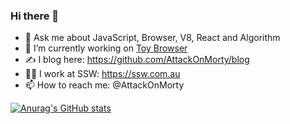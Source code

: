 ### Hi there 👋

- 💬 Ask me about JavaScript, Browser, V8, React and Algorithm
- 🔭 I’m currently working on [Toy Browser](https://github.com/AttackOnMorty/toy-browser)
- ✍️ I blog here: https://github.com/AttackOnMorty/blog
- 👨‍💻 I work at SSW: https://ssw.com.au
- 📫 How to reach me: @AttackOnMorty

[![Anurag's GitHub stats](https://github-readme-stats.vercel.app/api?username=AttackOnMorty&show_icons=true)](https://github.com/anuraghazra/github-readme-stats)
